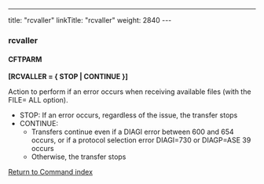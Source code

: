 ---
title: "rcvaller"
linkTitle: "rcvaller"
weight: 2840
---<span id="rvcaller"></span>

### rcvaller

#### CFTPARM

****[RCVALLER = { STOP &#124; CONTINUE }]****

Action to perform if an error occurs when receiving available files
(with the FILE= ALL option).

- STOP: If an error occurs, regardless of the issue, the transfer stops
- CONTINUE:
    -   Transfers continue even if a DIAGI error between 600 and 654 occurs, or if a protocol selection error DIAGI=730 or DIAGP=ASE 39 occurs
    -   Otherwise, the transfer stops

[Return to Command index](../../)
